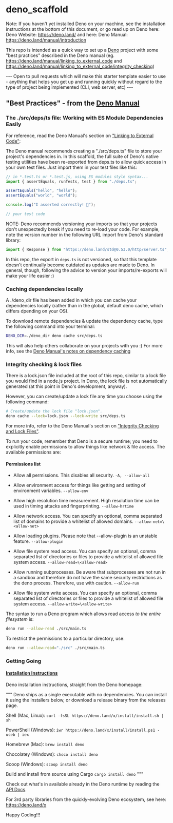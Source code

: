 # deno_scaffold

Note: If you haven't yet installed Deno on your machine, see the installation instructions at the bottom of this document, or go read up on Deno here: 
Deno Website: https://deno.land/  and here: 
Deno Manual: https://deno.land/manual/introduction


This repo is intended as a quick way to set up a [Deno](https://deno.land/) project with some "best practices" described in the Deno manual (eg. https://deno.land/manual/linking_to_external_code and https://deno.land/manual/linking_to_external_code/integrity_checking)

--- Open to pull requests which will make this starter template easier to use - anything that helps you get up and running quickly without regard to the type of project being implemented (CLI, web server, etc) ---


## "Best Practices" - from the [Deno Manual](https://deno.land/manual/introduction)

### The ./src/deps/ts file: Working with ES Module Dependencies Easily

For reference, read the Deno Manual's section on ["Linking to External Code"](https://deno.land/manual/linking_to_external_code):

The Deno manual recommends creating a "./src/deps.ts" file to store your project's dependencies in. In this scaffold, the full suite of Deno's native testing utilities have been re-exported from deps.ts to allow quick access in your own test files.
Just import them in your test files like this:
```js
// in *.test.ts or *.test.js, using ES modules style syntax...
import { assertEquals, runTests, test } from "./deps.ts";

assertEquals("hello", "hello");
assertEquals("world", "world");

console.log("I asserted correctly! 🎉");

// your test code 
```

NOTE: Deno recommends versioning your imports so that your projects don't unexpectedly break if you need to re-load your code. For example, note the version number in the following URL import from Deno's standard library:
```js
import { Response } from "https://deno.land/std@0.53.0/http/server.ts";
```
In this repo, the export in `deps.ts` is not versioned, so that this template doesn't continually become outdated as updates are made to Deno. 
In general, though, following the advice to version your imports/re-exports will make your life easier :)

### Caching dependencies locally

A ./deno_dir file has been added in which you can cache your dependencies locally (rather than in the global, default deno cache, which differs dpending on your OS). 

To download remote dependencies & update the dependency cache, type the following command into your terminal:
```bash
DENO_DIR=./deno_dir deno cache src/deps.ts
```

This will also help others collaborate on your projects with you :)
For more info, see the [Deno Manual's notes on dependency caching](https://deno.land/manual/linking_to_external_code)

### Integrity checking & lock files

There is a lock.json file included at the root of this repo, similar to a lock file you would find in a node.js project. 
In Deno, the lock file is not automatically generated (at this point in Deno's development, anyway). 

However, you can create/update a lock file any time you choose using the following command:
```bash
# Create/update the lock file "lock.json".
deno cache --lock=lock.json --lock-write src/deps.ts
```
For more info, refer to the Deno Manual's section on ["Integrity Checking and Lock Files"](https://deno.land/manual/linking_to_external_code/integrity_checking).

To run your code, remember that Deno is a secure runtime; you need to explicitly enable permissions to allow things like network & file access. 
The available permissions are:

#### Permissions list

- Allow all permissions. This disables all security.
`-A, --allow-all`

- Allow environment access for things like getting and setting of environment variables.
`--allow-env`

- Allow high resolution time measurement. High resolution time can be used in timing attacks and fingerprinting.
`--allow-hrtime `

- Allow network access. You can specify an optional, comma separated list of domains to provide a whitelist of allowed domains.
`--allow-net=\<allow-net> `

- Allow loading plugins. Please note that --allow-plugin is an unstable feature.
`--allow-plugin`

- Allow file system read access. You can specify an optional, comma separated list of directories or files to provide a whitelist of allowed file system access.
`--allow-read=\<allow-read>`

- Allow running subprocesses. Be aware that subprocesses are not run in a sandbox and therefore do not have the same security restrictions as the deno process. Therefore, use with caution.
`--allow-run`

- Allow file system write access. You can specify an optional, comma separated list of directories or files to provide a whitelist of allowed file system access.
`--allow-write=\<allow-write> `

The syntax to run a Deno program which allows read access *to the entire filesystem* is:
```bash
deno run --allow-read ./src/main.ts
```

To restrict the permissions to a particular directory, use:
```bash
deno run --allow-read="./src" ./src/main.ts
```

### Getting Going

#### [Installation Instructions](https://deno.land/#installation)

Deno installation instructions, straight from the Deno homepage:

"""
Deno ships as a single executable with no dependencies. You can install it using the installers below, or download a release binary from the releases page.

Shell (Mac, Linux):
`curl -fsSL https://deno.land/x/install/install.sh | sh`

PowerShell (Windows):
`iwr https://deno.land/x/install/install.ps1 -useb | iex`

Homebrew (Mac):
`brew install deno`

Chocolatey (Windows):
`choco install deno`

Scoop (Windows):
`scoop install deno`

Build and install from source using Cargo
`cargo install deno`
"""


Check out what's in available already in the Deno runtime by reading the [API Docs](https://doc.deno.land/https/github.com/denoland/deno/releases/latest/download/lib.deno.d.ts).

For 3rd party libraries from the quickly-evolving Deno ecosystem, see here: https://deno.land/x


Happy Coding!!!
